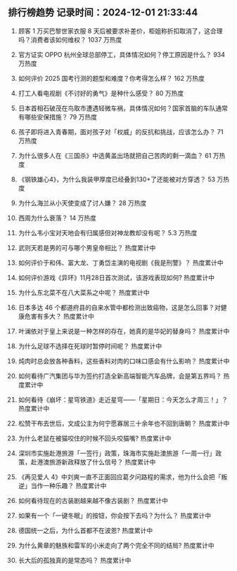 
## 排行榜趋势 记录时间：2024-12-01 21:33:44
  
  1. 顾客 1 万买巴黎世家衣服 8 天后被要求补差价，柜姐称折扣取消了，这合理吗？消费者该如何维权？ 1037 万热度
    
  2. 官方证实 OPPO 杭州全球总部停工，具体情况如何？停工原因是什么？ 934 万热度
    
  3. 如何评价 2025 国考行测的题型和难度？你考得怎么样？ 162 万热度
    
  4. 打工人看电视剧《不讨好的勇气》是种什么感受？ 80 万热度
    
  5. 日本首相石破茂在鸟取市遭遇轻微车祸，具体情况如何？国家首脑的车队通常有哪些安保措施？ 79 万热度
    
  6. 孩子即将进入青春期，面对孩子对「权威」的反抗和挑战，应该怎么办？ 71 万热度
    
  7. 为什么很多人在《三国杀》中选黄盖出场就把自己苦肉的剩一滴血？ 61 万热度
    
  8. 《钢铁雄心4》，为什么我装甲厚度已经叠到130+了还能被对方穿透？ 53 万热度
    
  9. 为什么海兰从小天使变成了讨人嫌？ 28 万热度
    
  10. 西周为什么衰落？ 14 万热度
    
  11. 为什么韦小宝对天地会有归属感但对神龙教却没有呢？ 5.3 万热度
    
  12. 武则天若是男的可与哪个男皇帝相比？ 热度累计中
    
  13. 如何评价于和伟、富大龙、丁勇岱主演的电视剧《我是刑警》？ 热度累计中
    
  14. 如何评价游戏《异环》11月28日首次测试，该游戏表现如何? 热度累计中
    
  15. 为什么东北菜不在八大菜系之中呢？ 热度累计中
    
  16. 日本多达 46 个都道府县的自来水管中都检测出致癌物，这是怎么回事？对健康危害有多大？ 热度累计中
    
  17. 叶澜依对于皇上来说是一种怎样的存在，她真的是华妃的替身吗？ 热度累计中
    
  18. 为什么足球不选择在死球时暂停时间呢？ 热度累计中
    
  19. 炖肉时总会放各种香料，这些香料对肉的口味口感会有什么影响？ 热度累计中
    
  20. 如何看待广汽集团与华为签约打造全新高端智能汽车品牌，会是第五界吗？ 热度累计中
    
  21. 如何看待《崩坏：星穹铁道》走近星穹——「星期日：今天怎么才周三！」？ 热度累计中
    
  22. 松赞干布去世后，文成公主为何宁愿寡居三十余年也不回到唐朝？ 热度累计中
    
  23. 为什么老鼠在被猫咬住的时候不回头咬猫嘴? 热度累计中
    
  24. 深圳市实施赴港旅游「一签行」政策，珠海市实施赴澳旅游「一周一行」政策，赴港澳旅游新政释放了什么信号？ 热度累计中
    
  25. 《再见爱人 4》中刘爽一直不正面回应葛夕问路程的需求，他为什么会把「叛逆」当作一种乐趣？ 热度累计中
    
  26. 如何看待现在的古装剧越来越不像古装剧？ 热度累计中
    
  27. 如果有一个「一键冬眠」的按钮，你会按下去吗？为什么？ 热度累计中
    
  28. 德国统一之后，为什么首都不在波恩? 热度累计中
    
  29. 为什么黄章的魅族和雷军的小米走向了两个完全不同的结局? 热度累计中
    
  30. 长大后的孤独真的是常态吗？ 热度累计中
    